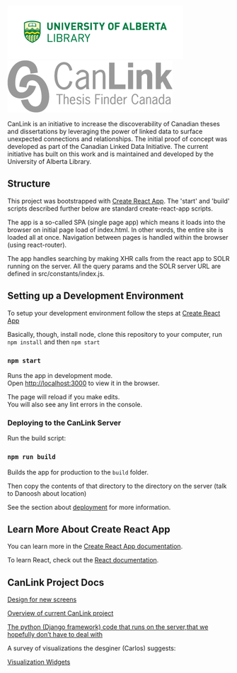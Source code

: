 ![University of Alberta Library](docs/UofALibrary.jpg) ![CanLink](src/images/CanLinklogo-gray.png) 

CanLink is an initiative to increase the discoverability of Canadian theses and dissertations by leveraging the power of linked data to surface unexpected connections and relationships.
The initial proof of concept was developed as part of the Canadian Linked Data Initiative.
The current initiative has built on this work and is maintained and developed by the University of Alberta Library.

## Structure

This project was bootstrapped with [Create React App](https://github.com/facebook/create-react-app).  The 'start' and 'build' scripts described further below are standard create-react-app scripts.  

The app is a so-called SPA (single page app) which means it loads into the browser on initial page load of index.html.  In other words, the entire site is loaded all at once.  Navigation between pages is handled within the browser (using react-router).

The app handles searching by making XHR calls from the react app to SOLR running on the server.  All the query params and the SOLR server URL are defined in src/constants/index.js.

## Setting up a Development Environment

To setup your development environment follow the steps at [Create React App](https://create-react-app.dev) 

Basically, though, install node, clone this repository to your computer, run ``npm install`` and then ``npm start``

### `npm start`

Runs the app in development mode.<br />
Open [http://localhost:3000](http://localhost:3000) to view it in the browser.

The page will reload if you make edits.<br />
You will also see any lint errors in the console.

### Deploying to the CanLink Server

Run the build script:

### `npm run build`

Builds the app for production to the `build` folder.<br />

Then copy the contents of that directory to the directory on the server (talk to Danoosh about location)

See the section about [deployment](https://facebook.github.io/create-react-app/docs/deployment) for more information.

## Learn More About Create React App

You can learn more in the [Create React App documentation](https://facebook.github.io/create-react-app/docs/getting-started).

To learn React, check out the [React documentation](https://reactjs.org/).

## CanLink Project Docs

[Design for new screens](https://drive.google.com/file/d/1gsIiCqvR3kt8DLpLdquqFZTwuN43hXzV/view)

[Overview of current CanLink project](https://docs.google.com/document/d/15T8j8zr6ntBbpHhcsqA15frGLpIhR90sz5vme1U8l0c/edit#)

[The python (Django framework) code that runs on the server,that we hopefully don’t have to deal with](https://github.com/ualbertalib/metadata/tree/CanLink/scripts/canlink-data/code)

A survey of visualizations the desginer (Carlos) suggests:

[Visualization Widgets](https://docs.google.com/spreadsheets/d/1AVSWy4_FZgnBmsnccWEOUgdVMmIJuMaLeW28wqX8Uzk/edit?ts=5ef65707#gid=0)
